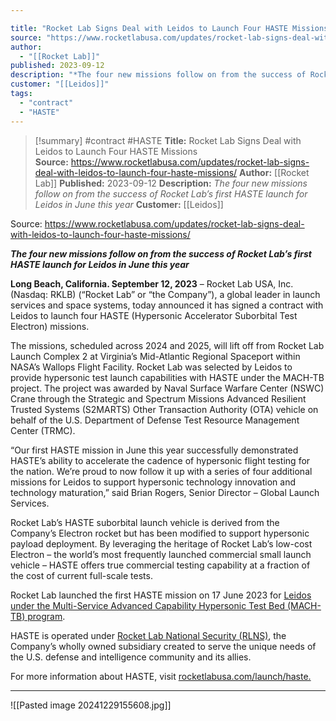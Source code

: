 ```yaml
---

title: "Rocket Lab Signs Deal with Leidos to Launch Four HASTE Missions  "
source: "https://www.rocketlabusa.com/updates/rocket-lab-signs-deal-with-leidos-to-launch-four-haste-missions/"
author:
  - "[[Rocket Lab]]"
published: 2023-09-12
description: "*The four new missions follow on from the success of Rocket Lab’s first HASTE launch for Leidos in June this year*"
customer: "[[Leidos]]"
tags:
  - "contract"
  - "HASTE"
---
```

>[!summary]
#contract #HASTE
**Title:** Rocket Lab Signs Deal with Leidos to Launch Four HASTE Missions  
**Source:** https://www.rocketlabusa.com/updates/rocket-lab-signs-deal-with-leidos-to-launch-four-haste-missions/
**Author:** [[Rocket Lab]]
**Published:** 2023-09-12
**Description:** *The four new missions follow on from the success of Rocket Lab’s first HASTE launch for Leidos in June this year*
**Customer:** [[Leidos]]

Source: https://www.rocketlabusa.com/updates/rocket-lab-signs-deal-with-leidos-to-launch-four-haste-missions/

***The four new missions follow on from the success of Rocket Lab’s first HASTE launch for Leidos in June this year***

**Long Beach, California. September 12, 2023** – Rocket Lab USA, Inc. (Nasdaq: RKLB) (“Rocket Lab” or “the Company”), a global leader in launch services and space systems, today announced it has signed a contract with Leidos to launch four HASTE (Hypersonic Accelerator Suborbital Test Electron) missions.

The missions, scheduled across 2024 and 2025, will lift off from Rocket Lab Launch Complex 2 at Virginia’s Mid-Atlantic Regional Spaceport within NASA’s Wallops Flight Facility. Rocket Lab was selected by Leidos to provide hypersonic test launch capabilities with HASTE under the MACH-TB project. The project was awarded by Naval Surface Warfare Center (NSWC) Crane through the Strategic and Spectrum Missions Advanced Resilient Trusted Systems (S2MARTS) Other Transaction Authority (OTA) vehicle on behalf of the U.S. Department of Defense Test Resource Management Center (TRMC).

“Our first HASTE mission in June this year successfully demonstrated HASTE’s ability to accelerate the cadence of hypersonic flight testing for the nation. We’re proud to now follow it up with a series of four additional missions for Leidos to support hypersonic technology innovation and technology maturation,” said Brian Rogers, Senior Director – Global Launch Services.

Rocket Lab’s HASTE suborbital launch vehicle is derived from the Company’s Electron rocket but has been modified to support hypersonic payload deployment. By leveraging the heritage of Rocket Lab’s low-cost Electron – the world’s most frequently launched commercial small launch vehicle – HASTE offers true commercial testing capability at a fraction of the cost of current full-scale tests.

Rocket Lab launched the first HASTE mission on 17 June 2023 for [Leidos under the Multi-Service Advanced Capability Hypersonic Test Bed (MACH-TB) program](https://investors.leidos.com/news-and-events/news-releases/press-release-details/2023/Leidos-MACH-TB-program-successfully-completes-1st-test-launch/default.aspx).

HASTE is operated under [Rocket Lab National Security (RLNS)](https://www.rocketlabusa.com/updates/rocket-lab-introduces-dedicated-national-security-subsidiary/), the Company’s wholly owned subsidiary created to serve the unique needs of the U.S. defense and intelligence community and its allies.

For more information about HASTE, visit [rocketlabusa.com/launch/haste.](https://www.rocketlabusa.com/launch/haste/)

---

![[Pasted image 20241229155608.jpg]]